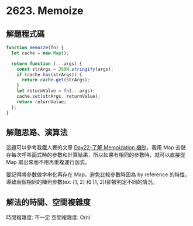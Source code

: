 # 2623. Memoize

## 解題程式碼

```javascript
function memoize(fn) {
  let cache = new Map();

  return function (...args) {
    const strArgs = JSON.stringify(args);
    if (cache.has(strArgs)) {
      return cache.get(strArgs);
    }
    let returnValue = fn(...args);
    cache.set(strArgs, returnValue);
    return returnValue;
  };
}
```

## 解題思路、演算法

這題可以參考我鐵人賽的文章 [Day22-了解 Memoization 機制](https://ithelp.ithome.com.tw/articles/10296046)，我用 Map 去儲存每次呼叫函式時的參數和計算結果，所以如果有相同的參數時，就可以直接從 Map 取出來而不用再重複運行函式。

要記得將參數做字串化再存在 Map，避免比較參數時因為 by reference 的特性，導致兩個相同的陣列參數(ex: [1, 2] 和 [1, 2])卻被判定不同的情況。

## 解法的時間、空間複雜度

時間複雜度: 不一定
空間複雜度: O(n)
